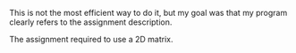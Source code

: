 This is not the most efficient way to do it, but my goal was that my program clearly refers to the assignment description. 

The assignment required to use a 2D matrix.
